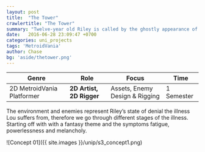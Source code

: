 ```yaml
---
layout: post
title:  "The Tower"
crawlertitle: "The Tower"
summary: "Twelve-year old Riley is called by the ghostly appearance of her best friend Lou to save her from captivity in a tower full of dangers and monsters. The tower is a metaphor for Riley's emotional state, since she has trouble dealing  with the fact her best friend suffers from the severe illness MS in a hospital."
date:   2016-06-28 23:09:47 +0700
categories: uni_projects
tags: 'MetroidVania'
author: Chase
bg: 'aside/thetower.png'
---
```



Genre | Role | Focus | Time |
------------ | -------------| -------- |----|
2D MetroidVania Platformer | **2D Artist, 2D Rigger** | Assets, Enemy Design & Rigging | 1 Semester |


The environment and enemies represent Riley’s state of denial the illness Lou suffers from, therefore we go through different stages of the illness. Starting off with with a fantasy theme and the symptoms fatigue, powerlessness and melancholy. 


![Concept 01]({{ site.images }}/unip/s3_concept1.png)




